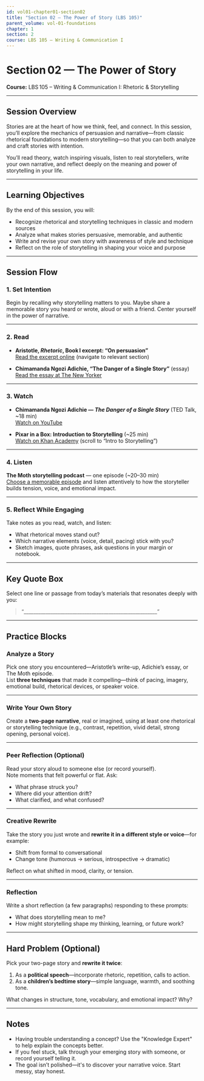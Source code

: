```yaml
---
id: vol01-chapter01-section02
title: "Section 02 — The Power of Story (LBS 105)"
parent_volume: vol‑01‑foundations
chapter: 1
section: 2
course: LBS 105 – Writing & Communication I
---
```


# Section 02 — The Power of Story  
**Course:** LBS 105 – Writing & Communication I: Rhetoric & Storytelling

---

## Session Overview

Stories are at the heart of how we think, feel, and connect. In this session, you’ll explore the mechanics of persuasion and narrative—from classic rhetorical foundations to modern storytelling—so that you can both analyze and craft stories with intention.

You’ll read theory, watch inspiring visuals, listen to real storytellers, write your own narrative, and reflect deeply on the meaning and power of storytelling in your life.

---

## Learning Objectives

By the end of this session, you will:

- Recognize rhetorical and storytelling techniques in classic and modern sources
- Analyze what makes stories persuasive, memorable, and authentic
- Write and revise your own story with awareness of style and technique
- Reflect on the role of storytelling in shaping your voice and purpose

---

## Session Flow

### 1. Set Intention  

Begin by recalling why storytelling matters to you. Maybe share a memorable story you heard or wrote, aloud or with a friend. Center yourself in the power of narrative.

---

### 2. Read  

- **Aristotle, _Rhetoric_, Book I excerpt: “On persuasion”**  
  [Read the excerpt online](https://classics.mit.edu/Aristotle/rhetoric.1.i.html) (navigate to relevant section)

- **Chimamanda Ngozi Adichie, “The Danger of a Single Story”** (essay)  
  [Read the essay at The New Yorker](https://www.newyorker.com/magazine/2009/10/12/the-danger-of-a-single-story)

---

### 3. Watch  

- **Chimamanda Ngozi Adichie — _The Danger of a Single Story_** (TED Talk, ~18 min)  
  [Watch on YouTube](https://www.youtube.com/watch?v=D9Ihs241zeg)

- **Pixar in a Box: Introduction to Storytelling** (~25 min)  
  [Watch on Khan Academy](https://www.khanacademy.org/partner-content/pixar/storytelling) (scroll to “Intro to Storytelling”)

---

### 4. Listen  

**The Moth storytelling podcast** — one episode (~20–30 min)  
[Choose a memorable episode](https://themoth.org/podcast) and listen attentively to how the storyteller builds tension, voice, and emotional impact.

---

### 5. Reflect While Engaging  

Take notes as you read, watch, and listen:
- What rhetorical moves stand out?
- Which narrative elements (voice, detail, pacing) stick with you?
- Sketch images, quote phrases, ask questions in your margin or notebook.

---

## Key Quote Box

Select one line or passage from today’s materials that resonates deeply with you:

> “_______________________________________________________”

---

## Practice Blocks

### Analyze a Story  
Pick one story you encountered—Aristotle’s write-up, Adichie’s essay, or The Moth episode.  
List **three techniques** that made it compelling—think of pacing, imagery, emotional build, rhetorical devices, or speaker voice.

---

### Write Your Own Story  
Create a **two-page narrative**, real or imagined, using at least one rhetorical or storytelling technique (e.g., contrast, repetition, vivid detail, strong opening, personal voice).

---

### Peer Reflection (Optional)  
Read your story aloud to someone else (or record yourself).  
Note moments that felt powerful or flat. Ask:
- What phrase struck you?
- Where did your attention drift?
- What clarified, and what confused?

---

### Creative Rewrite  
Take the story you just wrote and **rewrite it in a different style or voice**—for example:
- Shift from formal to conversational
- Change tone (humorous → serious, introspective → dramatic)

Reflect on what shifted in mood, clarity, or tension.

---

### Reflection  
Write a short reflection (a few paragraphs) responding to these prompts:
- What does storytelling mean to me?
- How might storytelling shape my thinking, learning, or future work?

---

## Hard Problem (Optional) 

Pick your two-page story and **rewrite it twice**:
1. As a **political speech**—incorporate rhetoric, repetition, calls to action.
2. As a **children’s bedtime story**—simple language, warmth, and soothing tone.

What changes in structure, tone, vocabulary, and emotional impact? Why?

---

## Notes

- Having trouble understanding a concept? Use the "Knowledge Expert" to help explain the concepts better.
- If you feel stuck, talk through your emerging story with someone, or record yourself telling it.
- The goal isn’t polished—it's to discover your narrative voice. Start messy, stay honest.